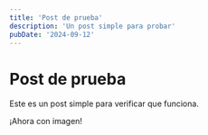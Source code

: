 ```yaml
---
title: 'Post de prueba'
description: 'Un post simple para probar'
pubDate: '2024-09-12'
---
```


# Post de prueba

Este es un post simple para verificar que funciona.

¡Ahora con imagen! 
